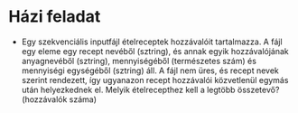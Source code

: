 # Házi feladat
- Egy szekvenciális inputfájl ételreceptek hozzávalóit tartalmazza. A fájl egy eleme egy recept nevéből (sztring), és annak egyik hozzávalójának anyagnevéből (sztring), mennyiségéből (természetes szám) és mennyiségi egységéből (sztring) áll. A fájl nem üres, és recept nevek szerint rendezett, így ugyanazon recept hozzávalói közvetlenül egymás után helyezkednek el.  Melyik ételrecepthez kell a legtöbb összetevő? (hozzávalók száma)